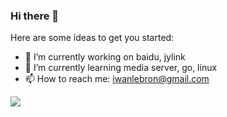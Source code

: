 ### Hi there 👋

Here are some ideas to get you started:

- 🔭 I’m currently working on baidu, jylink
- 🌱 I’m currently learning media server, go, linux
- 📫 How to reach me: iwanlebron@gmail.com

![](https://github-readme-stats.vercel.app/api?username=ivvanlebron)

